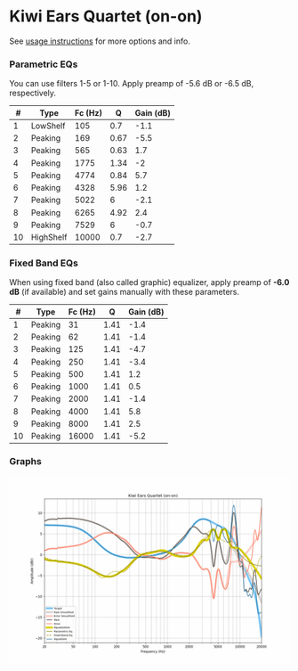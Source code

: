 # Kiwi Ears Quartet (on-on)
See [usage instructions](https://github.com/jaakkopasanen/AutoEq#usage) for more options and info.

### Parametric EQs
You can use filters 1-5 or 1-10. Apply preamp of -5.6 dB or -6.5 dB, respectively.

|   # | Type      |   Fc (Hz) |    Q |   Gain (dB) |
|-----|-----------|-----------|------|-------------|
|   1 | LowShelf  |       105 | 0.7  |        -1.1 |
|   2 | Peaking   |       169 | 0.67 |        -5.5 |
|   3 | Peaking   |       565 | 0.63 |         1.7 |
|   4 | Peaking   |      1775 | 1.34 |        -2   |
|   5 | Peaking   |      4774 | 0.84 |         5.7 |
|   6 | Peaking   |      4328 | 5.96 |         1.2 |
|   7 | Peaking   |      5022 | 6    |        -2.1 |
|   8 | Peaking   |      6265 | 4.92 |         2.4 |
|   9 | Peaking   |      7529 | 6    |        -0.7 |
|  10 | HighShelf |     10000 | 0.7  |        -2.7 |

### Fixed Band EQs
When using fixed band (also called graphic) equalizer, apply preamp of **-6.0 dB** (if available) and set gains manually with these parameters.

|   # | Type    |   Fc (Hz) |    Q |   Gain (dB) |
|-----|---------|-----------|------|-------------|
|   1 | Peaking |        31 | 1.41 |        -1.4 |
|   2 | Peaking |        62 | 1.41 |        -1.4 |
|   3 | Peaking |       125 | 1.41 |        -4.7 |
|   4 | Peaking |       250 | 1.41 |        -3.4 |
|   5 | Peaking |       500 | 1.41 |         1.2 |
|   6 | Peaking |      1000 | 1.41 |         0.5 |
|   7 | Peaking |      2000 | 1.41 |        -1.4 |
|   8 | Peaking |      4000 | 1.41 |         5.8 |
|   9 | Peaking |      8000 | 1.41 |         2.5 |
|  10 | Peaking |     16000 | 1.41 |        -5.2 |

### Graphs
![](./Kiwi%20Ears%20Quartet%20(on-on).png)
